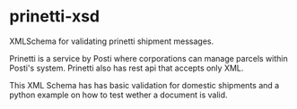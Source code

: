 # prinetti-xsd
XMLSchema for validating prinetti shipment messages.

Prinetti is a service by Posti where corporations can manage parcels within Posti's system. Prinetti also has rest api that accepts only XML.

This XML Schema has has basic validation for domestic shipments and a python example on how to test wether a document is valid.
